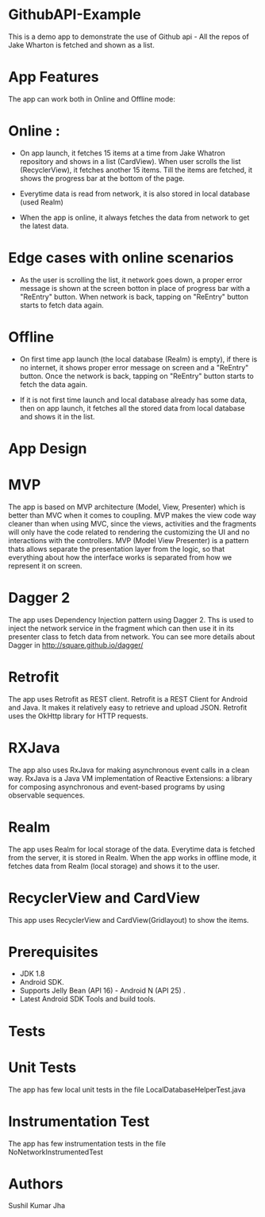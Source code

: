# GithubAPI-Example

This is a demo app to demonstrate the use of Github api - All the repos of Jake Wharton is fetched and shown as a list.

# App Features

The app can work both in Online and Offline mode:

# Online :
- On app launch, it fetches 15 items at a time from Jake Whatron repository and shows in a list (CardView). When user scrolls the list (RecyclerView), it fetches another 15 items. Till the items are fetched, it shows the progress bar at the bottom of the page.
- Everytime data is read from network, it is also stored in local database (used Realm)

- When the app is online, it always fetches the data from network to get the latest data.

# Edge cases with online scenarios

- As the user is scrolling the list, it network goes down, a proper error message is shown at the screen botton in place of progress bar with a "ReEntry" button. When network is back, tapping on "ReEntry" button starts to fetch data again.

# Offline
- On first time app launch (the local database (Realm) is empty), if there is no internet, it shows proper error message on screen and a "ReEntry" button. Once the network is back, tapping on "ReEntry" button starts to fetch the data again.

- If it is not first time launch and local database already has some data, then on app launch, it fetches all the stored data from local database and shows it in the list.

# App Design

# MVP
The app is based on MVP architecture (Model, View, Presenter) which is better than MVC when it comes to coupling. MVP makes the view code way cleaner than when using MVC, since the views, activities and the fragments will only have the code related to rendering the customizing the UI and no interactions with the controllers. MVP (Model View Presenter) is a pattern thats allows separate the presentation layer from the logic, so that everything about how the interface works is separated from how we represent it on screen.

# Dagger 2
The app uses Dependency Injection pattern using Dagger 2. Ths is used to inject the network service in the fragment which can then use it in its presenter class to fetch data from network. You can see more details about Dagger in http://square.github.io/dagger/

# Retrofit
The app uses Retrofit as REST client. Retrofit is a REST Client for Android and Java. It makes it relatively easy to retrieve and upload JSON. Retrofit uses the OkHttp library for HTTP requests.

# RXJava
The app also uses RxJava for making asynchronous event calls in a clean way. RxJava is a Java VM implementation of Reactive Extensions: a library for composing asynchronous and event-based programs by using observable sequences.

# Realm
The app uses Realm for local storage of the data. Everytime data is fetched from the server, it is stored in Realm. When the app works in offline mode, it fetches data from Realm (local storage) and shows it to the user.

# RecyclerView and CardView
This app uses RecyclerView and CardView(Gridlayout) to show the items.

# Prerequisites
- JDK 1.8
- Android SDK.
- Supports Jelly Bean (API 16) - Android N (API 25) .
- Latest Android SDK Tools and build tools.

# Tests

# Unit Tests
The app has few local unit tests in the file LocalDatabaseHelperTest.java

# Instrumentation Test
The app has few instrumentation tests in the file NoNetworkInstrumentedTest

# Authors

Sushil Kumar Jha





